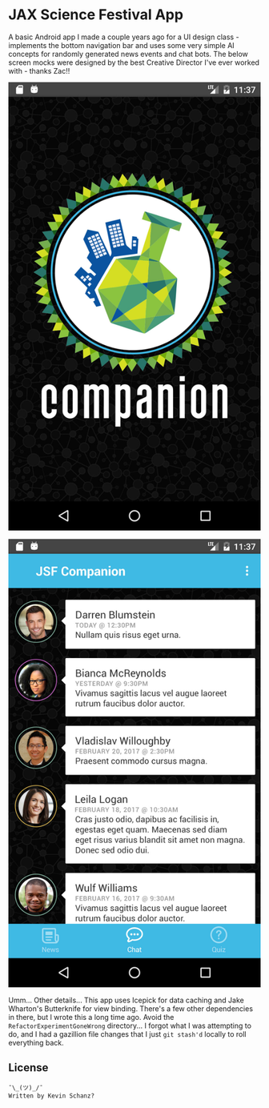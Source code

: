 JAX Science Festival App
========================

A basic Android app I made a couple years ago for a UI design class - implements the bottom navigation bar and uses some very simple AI concepts for randomly generated news events and chat bots. The below screen mocks were designed by the best Creative Director I've ever worked with - thanks Zac!!

![Splash Screen](ScreenMocks/JSFCompanion-01-Splash.jpg)

![Chat Bots](ScreenMocks/JSFCompanion-04-Chat.jpg)

Umm... Other details... This app uses Icepick for data caching and Jake Wharton's Butterknife for view binding. There's a few other dependencies in there, but I wrote this a long time ago. Avoid the `RefactorExperimentGoneWrong` directory... I forgot what I was attempting to do, and I had a gazillion file changes that I just `git stash'd` locally to roll everything back.

License
-------

    ¯\_(ツ)_/¯
    Written by Kevin Schanz?